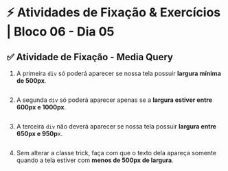# &#9889; Atividades de Fixação & Exercícios | Bloco 06 - Dia 05

## &#9989; Atividade de Fixação - Media Query
1. A primeira `div` só poderá aparecer se nossa tela possuir **largura mínima de 500px**.
```

```

2. A segunda `div` só poderá aparecer apenas se a **largura estiver entre 600px e 1000px**.
```

```

3. A terceira `div` não deverá aparecer se nossa tela possuir **largura entre 650px e 950p**x.
```

```

4. Sem alterar a classe trick, faça com que o texto dela apareça somente quando a tela estiver com **menos de 500px de largura**.
```

```
